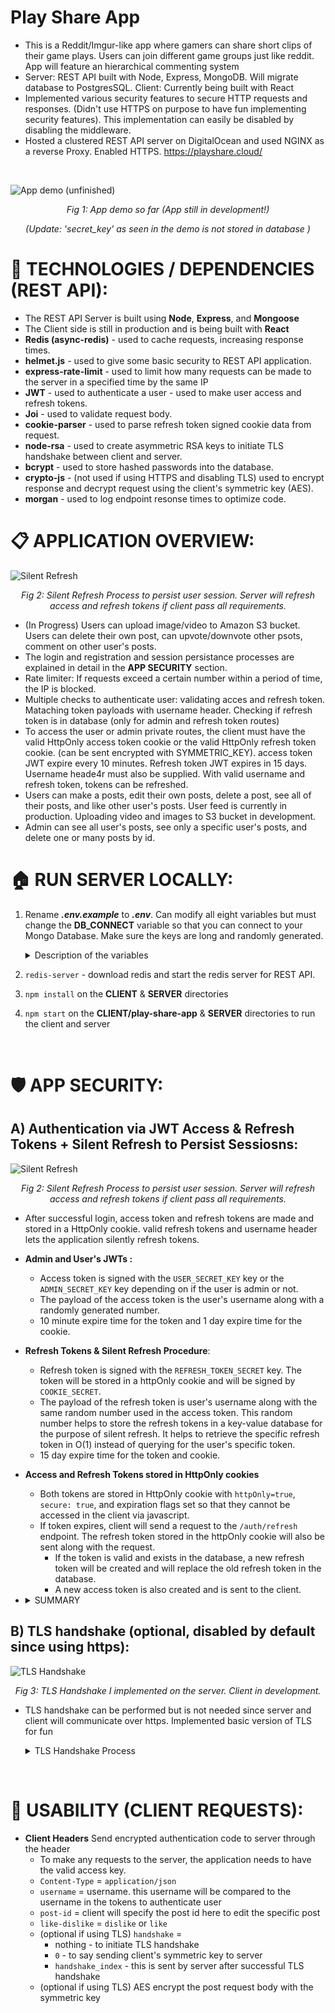 # Play Share App
* This is a Reddit/Imgur-like app where gamers can share short clips of their game plays. Users can join different game groups just like reddit. App will feature an hierarchical commenting system
* Server: REST API built with Node, Express, MongoDB. Will migrate database to PostgresSQL. Client: Currently being built with React
* Implemented various security features to secure HTTP requests and responses. (Didn't use HTTPS on purpose to have fun implementing security features). This implementation can easily be disabled by disabling the middleware. 
* Hosted a clustered REST API server on DigitalOcean and used NGINX as a reverse Proxy. Enabled HTTPS. https://playshare.cloud/

<br/>

![App demo (unfinished)](/PicturesGifs/App_demo_unfinished.gif)

<div style="text-align:center;   font-style: italic;">
    Fig 1: App demo so far (App still in development!)

  (Update: 'secret_key' as seen in the demo is not stored in database )
</div>

# 📌 TECHNOLOGIES / DEPENDENCIES (REST API):
* The REST API Server is built using **Node**, **Express**, and **Mongoose**
* The Client side is still in production and is being built with **React**
* **Redis (async-redis)** - used to cache requests, increasing response times. 
* **helmet.js** - used to give some basic security to REST API application.
* **express-rate-limit** - used to limit how many requests can be made to the server in a specified time by the same IP
* **JWT** - used to authenticate a user - used to make user access and refresh tokens.
* **Joi** - used to validate request body.
* **cookie-parser** - used to parse refresh token signed cookie data from request.
* **node-rsa** - used to create asymmetric RSA keys to initiate TLS handshake between client and server. 
* **bcrypt** - used to store hashed passwords into the database.
* **crypto-js** - (not used if using HTTPS and disabling TLS) used to encrypt response and decrypt request using the client's symmetric key (AES).
* **morgan** - used to log endpoint resonse times to optimize code. 

# 📋 APPLICATION OVERVIEW:
  ![Silent Refresh](/PicturesGifs/Basic_Response.png)
    <div style="text-align:center;   font-style: italic;">
      <center> Fig 2: Silent Refresh Process to persist user session. Server will refresh access and refresh tokens if client pass all requirements. <center>
    </div>
* (In Progress) Users can upload image/video to Amazon S3 bucket. Users can delete their own post, can upvote/downvote other psots, comment on other user's posts.  
* The login and registration and session persistance processes are explained in detail in the **APP SECURITY** section.
* Rate limiter: If requests exceed a certain number within a period of time, the IP is blocked. 
* Multiple checks to authenticate user: validating acces and refresh token. Mataching token payloads with username header. Checking if refresh token is in database (only for admin and refresh token routes)
* To access the user or admin private routes, the client must have the valid HttpOnly access token cookie or the valid HttpOnly refresh token cookie.
(can be sent encrypted with SYMMETRIC_KEY). access token JWT expire every 10 minutes. Refresh token JWT expires in 15 days. Username heade4r must also be supplied. With valid username and refresh token, tokens can be refreshed.  
* Users can make a posts, edit their own posts, delete a post, see all of their posts, and like other user's posts. User feed is currently in production. Uploading video and images to S3 bucket in development. 
* Admin can see all user's posts, see only a specific user's posts, and delete one or many posts by id. 

# 🏠 RUN SERVER LOCALLY:
1) Rename ***.env.example*** to ***.env***. Can modify all eight variables but must change the **DB_CONNECT** variable so that you can connect to your Mongo Database. Make sure the keys are long and randomly generated. 
    <details>      
      <summary> Description of the variables</summary>
    
      * `DB_CONNECT`  - Store your MongoDB Connection
      * `ADMIN_USERNAME` - Email address of the admin account.
      * `ADMIN_SECRET_KEY` - This will be used to make the admin's access JWT
      * `USER_SECRET_KEY`  - This will be used to make the admin's and user's access JWT
      * `REFRESH_TOKEN_SECRET` - This is used to generate a refresh JWT refresh
      * `COOKIE_SECRET` - This is used to sign HttpOnly cookies
      * `SALT_NUM = 10` - Can keep this as is. This is the salt number to hash the password and the JWT User Secret Key to store in the database. Can change this number every year to change 
      the hashing algorithm of these fields.
      * `USE_TLS = false` - Can keep this as is. Do you want to use the TLS handshake? false = diable TLS (do this when using https). true = enable TLS. 
    </details>
2) `redis-server` - download redis and start the redis server for REST API.
3) `npm install` on the **CLIENT** & **SERVER** directories
4) `npm start` on the **CLIENT/play-share-app** & **SERVER** directories to run the client and server 
<br/>

# 🛡️ APP SECURITY:

## A) Authentication via JWT Access & Refresh Tokens + Silent Refresh to Persist Sessiosns:
  ![Silent Refresh](/PicturesGifs/Silent_Refresh.png)
    <div style="text-align:center;   font-style: italic;">
      <center> Fig 2: Silent Refresh Process to persist user session. Server will refresh access and refresh tokens if client pass all requirements. <center>
    </div>

  * After successful login, access token and refresh tokens are made and stored in a HttpOnly cookie. valid refresh tokens and username header lets the application silently refresh tokens.
  * **Admin and User's JWTs :**
    * Access token is signed with the `USER_SECRET_KEY` key or the `ADMIN_SECRET_KEY` key depending on if the user is admin or not. 
    * The payload of the access token is the user's username along with a randomly generated number. 
    * 10 minute expire time for the token and 1 day expire time for the cookie.
  * **Refresh Tokens & Silent Refresh Procedure**: 
    * Refresh token is signed with the `REFRESH_TOKEN_SECRET` key. The token will be stored in a httpOnly cookie and will be signed by `COOKIE_SECRET`.
    * The payload of the refresh token is user's username along with the same random number used in the access token. This random number helps to store the refresh tokens in a key-value database for the purpose of silent refresh. It helps to retrieve the specific refresh token in O(1) instead of querying for the user's specific token.
    * 15 day expire time for the token and cookie.
  * **Access and Refresh Tokens stored in HttpOnly cookies**
    * Both tokens are stored in HttpOnly cookie with `httpOnly=true`, `secure: true`, and expiration flags set so that they cannot be accessed in the client via javascript. 
    * If token expires, client will send a request to the `/auth/refresh` endpoint. The refresh token stored in the httpOnly cookie will also be sent along with the request.
      * If the token is valid and exists in the database, a new refresh token will be created and will replace the old refresh token in the database.
      * A new access token is also created and is sent to the client. 
  
 * <details>      
      <summary> SUMMARY </summary>

      * Application can keep users logged in if the client supplies the correct refresh token HttpOnly cookie and the correct username in header. 
      * (optional if using TLS) All data in requests and responses are AES encrypted by the symmetric key. Api automatically decrypted request with symmetric key.
      * Access token expires 10 minutes. Sent to client in Authentication Bearer header. JWT is stored in react state. 
      * Refresh token and cookie expires in 15 days. It is stored in httpOnly cookie which flags set to `httpOnly=true`, `secure: true` to ensure the client cannot read its contents. 
      * Silent Refresh: If access token expires or doesn't exist, client will send a request to the `/auth/refresh` with the refresh token cookie and a new access token and refresh token will be created. 
      * **Cors** and **helmet.js** middlewares to provide some basic security to server.
      * **express-rate-limit** is used to guard against simple DDOS attacks by rating how many requests can be made in a specific time by the same IP.
      * The encryption keys needed to make JWT and hash passwords are over 400 characters long and are stored in the **.env** file. The encryption keys are concatenations of several randomly generated hashes. 
      * During registration and login phase, all user inputs are validated using **Joi**.
      * During registration, passwords are hashed and stored in the database. 
      </details>

## B) TLS handshake (optional, disabled by default since using https):
  ![TLS Handshake](/PicturesGifs/TLS_Handshake.png)
  <div style="text-align:center;   font-style: italic;">
    <center> Fig 3:  TLS Handshake I implemented on the server. Client in development. <center>
  </div>

  * TLS handshake can be performed but is not needed since server and client will communicate over https. Implemented basic version of TLS for fun
    <details>      
      <summary> TLS Handshake Process </summary>

    1. Client sends initial request to server (/auth/ routes only).
    2. Server generates RSA public and private keys and send to public key to client:
      * 1) header `handshake` = 0
      * 2) header `pub_key` = public key
    3. Client generates a random hash (`SYMMETRIC_KEY`) and encrypts with public key and sends request to server with two headers: 
      * 1) header `handshake` = 0
      * 2) header `key` = `SYMMETRIC_KEY` encrypted with public key
    4. Server will then decrypt the `SYMMETRIC_KEY` with the private key and will send a response with header `handshake` = 1, signifying handshake completed for server.
    5. Client will finish by sending a request with header `handshake` = 1, signifying it has received the server's message
    6. Server will only fulfill requests for auth routes if the `handshake` header is set to 1. This means that server has the client's `SYMMETRIC_KEY` and can decrypt request. If server cannot decrypt request, the `SYMMETRIC_KEY` is incorrect and server will refuse request. 
    7. Symmetric keys are stored in a dictionary in the server (will move it to a key-value database). If user logs out, entry is deleted

    </details>
<br/>

# 📐 USABILITY (CLIENT REQUESTS):
* **Client Headers** Send encrypted authentication code to server through the header
  * To make any requests to the server, the application needs to have the valid access key.
  * `Content-Type` = `application/json`
  * `username` = username. this username will be compared to the username in the tokens to authenticate user
  * `post-id` = client will specify the post id here to edit the specific post
  * `like-dislike` = `dislike` or `like`
  * (optional if using TLS) `handshake` =  
    * nothing - to initiate TLS handshake
    * `0` - to  say sending client's symmetric key to server 
    * `handshake_index` - this is sent by server after successful TLS handshake 
  * (optional if using TLS) AES encrypt the post request body with the symmetric key

  
  


